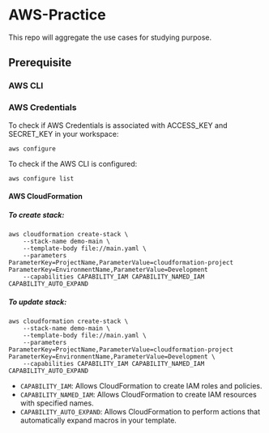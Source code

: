 # AWS-Practice
This repo will aggregate the use cases for studying purpose.

## Prerequisite
### AWS CLI

### AWS Credentials
To check if AWS Credentials is associated with ACCESS_KEY and SECRET_KEY in your workspace:
```
aws configure
```

To check if the AWS CLI is configured:
```
aws configure list
```

#### AWS CloudFormation 
##### To create stack:
```
aws cloudformation create-stack \
    --stack-name demo-main \
    --template-body file://main.yaml \
    --parameters ParameterKey=ProjectName,ParameterValue=cloudformation-project ParameterKey=EnvironmentName,ParameterValue=Development
    --capabilities CAPABILITY_IAM CAPABILITY_NAMED_IAM CAPABILITY_AUTO_EXPAND
```
##### To update stack:
```
aws cloudformation create-stack \
    --stack-name demo-main \
    --template-body file://main.yaml \
    --parameters ParameterKey=ProjectName,ParameterValue=cloudformation-project ParameterKey=EnvironmentName,ParameterValue=Development \
    --capabilities CAPABILITY_IAM CAPABILITY_NAMED_IAM CAPABILITY_AUTO_EXPAND
```
- `CAPABILITY_IAM`: Allows CloudFormation to create IAM roles and policies.
- `CAPABILITY_NAMED_IAM`: Allows CloudFormation to create IAM resources with specified names.
- `CAPABILITY_AUTO_EXPAND`: Allows CloudFormation to perform actions that automatically expand macros in your template.
